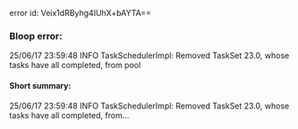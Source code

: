 error id: Veix1dRByhg4IUhX+bAYTA==
### Bloop error:

25/06/17 23:59:48 INFO TaskSchedulerImpl: Removed TaskSet 23.0, whose tasks have all completed, from pool
#### Short summary: 

25/06/17 23:59:48 INFO TaskSchedulerImpl: Removed TaskSet 23.0, whose tasks have all completed, from...
